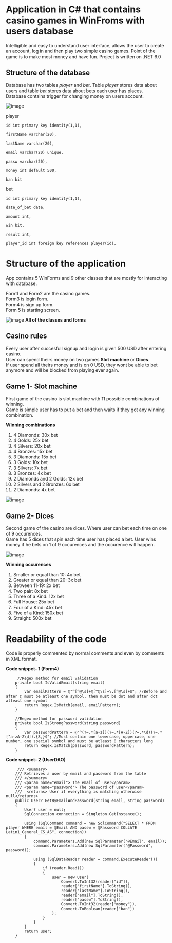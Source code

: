 # Application in C# that contains casino games in WinFroms with users database

Intelligible and easy to understand user interface, allows the user to create an account, log in and then play two simple casino games. Point of the game is to make most money and have fun. Project is written on .NET 6.0

## Structure of the database

Database has two tables *player* and *bet*. Table *player* stores data about users and table *bet* stores data about bets each user has places.  
Database contains trigger for changing money on users account.


![image](https://github.com/skibar101/Zaverecny_projekt/assets/94451333/f2846dc5-5c08-431d-86f1-b6da4f273e74)



player    
       
    id int primary key identity(1,1),
    
    firstName varchar(20),
    
    lastName varchar(20),
    
    email varchar(20) unique,

    passw varchar(20),

    money int default 500,

    ban bit
    

bet
  
    id int primary key identity(1,1),
    
    date_of_bet date,

    amount int,

    win bit,

    result int,

    player_id int foreign key references player(id),



# Structure of the application

App contains 5 WinForms and 9 other classes that are mostly for interacting with database.

Form1 and Form2 are the casino games.  
Form3 is login form.  
Form4 is sign up form.  
Form 5 is starting screen.


![image](https://github.com/skibar101/Zaverecny_projekt/assets/94451333/88f68667-5deb-4c0d-bdf2-23adfd6908d8)
**All of the classes and forms**

## Casino rules
Every user after succesfull signup and login is given 500 USD after entering casino.  
User can spend theirs money on two games **Slot machine** or **Dices**.  
If user spend all theirs money and is on 0 USD, they wont be able to bet anymore and will be blocked from playing ever again.


## Game 1- Slot machine

First game of the casino is slot machine with 11 possible combinations of winning.  
Game is simple user has to put a bet and then waits if they got any winning combination.

**Winning combinations**

1. 4 Diamonds: 30x bet
2. 4 Golds: 25x bet
3. 4 Silvers: 20x bet
4. 4 Bronzes: 15x bet
5. 3 Diamonds: 15x bet
6. 3 Golds: 10x bet
7. 3 Silvers: 7x bet
8. 3 Bronzes: 4x bet
9. 2 Diamonds and 2 Golds: 12x bet
10. 2 Silvers and 2 Bronzes: 6x bet
11. 2 Diamonds: 4x bet



![image](https://github.com/skibar101/Zaverecny_projekt/assets/94451333/453e1402-b29a-477c-a5e7-6857ae612d77)


## Game 2- Dices

Second game of the casino are dices. Where user can bet each time on one of 9 occurences.  
Game has 5 dices that spin each time user has placed a bet. User wins money if he bets on 1 of 9 occurences and the occurence will happen. 



![image](https://github.com/skibar101/Zaverecny_projekt/assets/94451333/3ba29b53-7d98-4f4d-b3a2-4e937d33db7d)



**Winning occurences**

1. Smaller or equal than 10: 4x bet
2. Greater or equal than 20: 3x bet
3. Between 11-19: 2x bet
4. Two pair: 8x bet
5. Three of a Kind: 12x bet
6. Full House: 25x bet
7. Four of a Kind: 45x bet
8. Five of a Kind: 150x bet
9. Straight: 500x bet



# Readability of the code

Code is properly commented by normal comments and even by comments in XML format.

**Code snippet- 1 (Form4)**

         //Regex method for email validation
        private bool IsValidEmail(string email)
        {
            var emailPattern = @"^[^@\s]+@[^@\s]+\.[^@\s]+$"; //Before and after @ must be atleast one symbol, then must be dot and after dot atleast one symbol
            return Regex.IsMatch(email, emailPattern);
        }

        //Regex method for password validation
        private bool IsStrongPassword(string password)
        {
            var passwordPattern = @"^(?=.*[a-z])(?=.*[A-Z])(?=.*\d)(?=.*[^a-zA-Z\d]).{8,}$"; //Must contain one lowercase, uppercase, one number, one special symbol and must be atleast 8 characters long
            return Regex.IsMatch(password, passwordPattern);
        }

**Code snippet- 2 (UserDAO)**


         /// <summary>
        /// Retrieves a user by email and password from the table
        /// </summary>
        /// <param name="email"> The email of user</param>
        /// <param name="password"> The password of user</param>
        ///  <returns> User if everything is matching otherwise null</returns>
        public User? GetByEmailAndPassword(string email, string password)
        {
            User? user = null;
            SqlConnection connection = Singleton.GetInstance();

            using (SqlCommand command = new SqlCommand("SELECT * FROM player WHERE email = @Email AND passw = @Password COLLATE Latin1_General_CS_AS", connection))
            {
                command.Parameters.Add(new SqlParameter("@Email", email));
                command.Parameters.Add(new SqlParameter("@Password", password));

                using (SqlDataReader reader = command.ExecuteReader())
                {
                    if (reader.Read())
                    {
                        user = new User(
                            Convert.ToInt32(reader["id"]),
                            reader["firstName"].ToString(),
                            reader["lastName"].ToString(),
                            reader["email"].ToString(),
                            reader["passw"].ToString(),
                            Convert.ToInt32(reader["money"]),
                            Convert.ToBoolean(reader["ban"])
                        );
                    }
                }
            }
            return user;
        }

       










    
   



